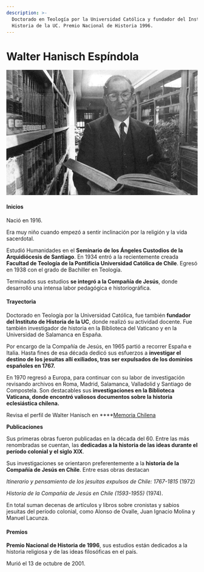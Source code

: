 ```yaml
---
description: >-
  Doctorado en Teología por la Universidad Católica y fundador del Instituto de
  Historia de la UC. Premio Nacional de Historia 1996.
---
```


# Walter Hanisch Espíndola

![Walter Hanisch Esp&#xED;ndola. Foto: Memoria Chilena.](../../.gitbook/assets/hanisch.jpg)

#### Inicios

Nació en 1916.

Era muy niño cuando empezó a sentir inclinación por la religión y la vida sacerdotal.

Estudió Humanidades en el **Seminario de los Ángeles Custodios de la Arquidiócesis de Santiago**. En 1934 entró a la recientemente creada **Facultad de Teología de la Pontificia Universidad Católica de Chile**. Egresó en 1938 con el grado de Bachiller en Teología.

Terminados sus estudios **se integró a la Compañía de Jesús**, donde desarrolló una intensa labor pedagógica e historiográfica.

#### Trayectoria

Doctorado en Teología por la Universidad Católica, fue también **fundador del Instituto de Historia de la UC**, donde realizó su actividad docente. Fue también investigador de historia en la Biblioteca del Vaticano y en la Universidad de Salamanca en España.

Por encargo de la Compañía de Jesús, en 1965 partió a recorrer España e Italia. Hasta fines de esa década dedicó sus esfuerzos a **investigar el destino de los jesuitas allí exiliados, tras ser expulsados de los dominios españoles en 1767.**

En 1970 regresó a Europa, para continuar con su labor de investigación revisando archivos en Roma, Madrid, Salamanca, Valladolid y Santiago de Compostela. Son destacables sus **investigaciones en la Biblioteca Vaticana, donde encontró valiosos documentos sobre la historia eclesiástica chilena.**

Revisa el perfil de Walter Hanisch en ****[Memoria Chilena](http://www.memoriachilena.gob.cl/602/w3-article-7687.html)

**Publicaciones**

Sus primeras obras fueron publicadas en la década del 60. Entre las más renombradas se cuentan, las **dedicadas a la historia de las ideas durante el período colonial y el siglo XIX**.

Sus investigaciones se orientaron preferentemente a la **historia de la Compañía de Jesús en Chile**. Entre esas obras destacan

_Itinerario y pensamiento de los jesuitas expulsos de Chile: 1767-1815_ \(1972\)

_Historia de la Compañía de Jesús en Chile \(1593-1955\)_ \(1974\).

En total suman decenas de artículos y libros sobre cronistas y sabios jesuitas del período colonial, como Alonso de Ovalle, Juan Ignacio Molina y Manuel Lacunza.

#### Premios

**Premio Nacional de Historia de 1996**, sus estudios están dedicados a la historia religiosa y de las ideas filosóficas en el país.

Murió el 13 de octubre de 2001.



